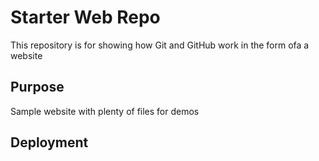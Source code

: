 # Starter Web Repo

This repository is for showing how Git and GitHub work
in the form ofa a website

## Purpose

Sample website with plenty of files for demos

## Deployment

